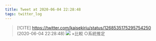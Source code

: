 ```yaml
---
title: Tweet at 2020-06-04 22:28:48
tags: twitter_log
---
```


> [!CITE] https://twitter.com/kaisekiriu/status/1268535175295754250 (2020-06-04 22:28:48)
> ![](https://twitter.com/kaisekiriu/status/1268535175295754250)
> ×比較
> ○系統推定

